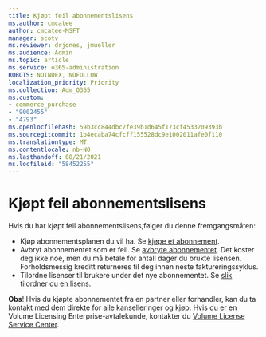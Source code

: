 ```yaml
---
title: Kjøpt feil abonnementslisens
ms.author: cmcatee
author: cmcatee-MSFT
manager: scotv
ms.reviewer: drjones, jmueller
ms.audience: Admin
ms.topic: article
ms.service: o365-administration
ROBOTS: NOINDEX, NOFOLLOW
localization_priority: Priority
ms.collection: Adm_O365
ms.custom:
- commerce_purchase
- "9002455"
- "4793"
ms.openlocfilehash: 59b3cc844dbc7fe39b1d645f173cf4533209393b
ms.sourcegitcommit: 1b4ecaba74cfcff155528dc9e1002011afe0f110
ms.translationtype: MT
ms.contentlocale: nb-NO
ms.lasthandoff: 08/21/2021
ms.locfileid: "58452255"
---
```

# <a name="purchased-wrong-subscription-license"></a>Kjøpt feil abonnementslisens

Hvis du har kjøpt feil abonnementslisens,følger du denne fremgangsmåten:

- Kjøp abonnementsplanen du vil ha. Se [kjøpe et abonnement](https://docs.microsoft.com/alchemyinsights/buy-a-subscription-to-office-365-for-business).
- Avbryt abonnementet som er feil. Se [avbryte abonnementet](https://docs.microsoft.com/alchemyinsights/canceling-your-office-365-subscription).
Det koster deg ikke noe, men du må betale for antall dager du brukte lisensen. Forholdsmessig kreditt returneres til deg innen neste faktureringssyklus.
- Tilordne lisenser til brukere under det nye abonnementet. Se [slik tilordner du en lisens](https://docs.microsoft.com/alchemyinsights/how-to-assign-a-license-to-a-user).

**Obs**! Hvis du kjøpte abonnementet fra en partner eller forhandler, kan du ta kontakt med dem direkte for alle kanselleringer og kjøp. Hvis du er en Volume Licensing Enterprise-avtalekunde, kontakter du [Volume License Service Center](https://support.microsoft.com/help/4471406/how-to-contact-the-microsoft-volume-licensing-service-center).
